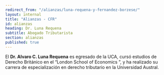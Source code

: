```yaml
---
redirect_from: "/alianzas/luna-requena-y-fernandez-borzese/"
layout: internal
title: "Alianzas - CFR"
id: alianzas
heading: Dr. Luna Requena
subtitle: Abogado Tributarista
section: alianzas
published: true
---
```


El **Dr. Alvaro C. Luna Requena** es egresado de la UCA, cursó estudios de Derecho Británico en el “London School of Economics ”, y ha realizado su carrera de especialización en derecho tributario en la Universidad Austral.
